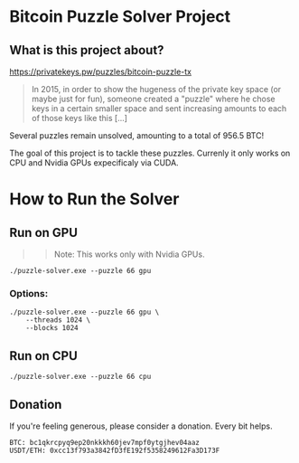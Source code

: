 # Bitcoin Puzzle Solver Project

## What is this project about?

https://privatekeys.pw/puzzles/bitcoin-puzzle-tx

> In 2015, in order to show the hugeness of the private key space (or maybe just for fun), someone created a "puzzle"
> where he chose keys in a certain smaller space and sent increasing amounts to each of those keys like this [...]

Several puzzles remain unsolved, amounting to a total of 956.5 BTC!

The goal of this project is to tackle these puzzles. Currenly it only works on CPU and Nvidia GPUs expecificaly via CUDA.

# How to Run the Solver

## Run on GPU 

>> Note: This works only with Nvidia GPUs.

```shell
./puzzle-solver.exe --puzzle 66 gpu
```

### Options:

```
./puzzle-solver.exe --puzzle 66 gpu \ 
    --threads 1024 \
    --blocks 1024
```

## Run on CPU

```shell
./puzzle-solver.exe --puzzle 66 cpu
```

## Donation

If you're feeling generous, please consider a donation. Every bit helps.

```
BTC: bc1qkrcpyq9ep20nkkkh60jev7mpf0ytgjhev04aaz
USDT/ETH: 0xcc13f793a3842fD3fE192f5358249612Fa3D173F
```
